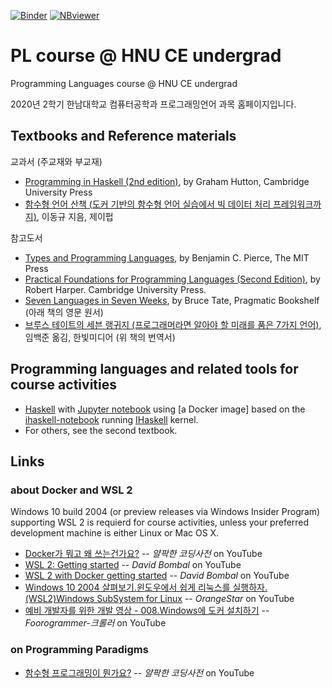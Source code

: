 [![Binder](https://mybinder.org/badge_logo.svg)](https://mybinder.org/v2/gh/hnu-pl/pl2020fall/master?urlpath=lab)
[![NBviewer](https://raw.githubusercontent.com/jupyter/design/master/logos/Badges/nbviewer_badge.svg)](https://nbviewer.jupyter.org/github/hnu-pl/pl2020fall/tree/master/)

# PL course @ HNU CE undergrad
Programming Languages course @ HNU CE undergrad

2020년 2학기 한남대학교 컴퓨터공학과 프로그래밍언어 과목 홈페이지입니다. 

## Textbooks and Reference materials

교과서 (주교재와 부교재)
* [Programming in Haskell (2nd edition)](https://www.cambridge.org/kr/academic/subjects/computer-science/programming-languages-and-applied-logic/programming-haskell-2nd-edition), by Graham Hutton, Cambridge University Press
* [함수형 언어 산책 (도커 기반의 함수형 언어 실습에서 빅 데이터 처리 프레임워크까지)](https://jpub.tistory.com/981), 이동규 지음, 제이펍

참고도서
* [Types and Programming Languages](https://www.cis.upenn.edu/~bcpierce/tapl/), by Benjamin C. Pierce, The MIT Press
* [Practical Foundations for Programming Languages (Second Edition)](https://www.cs.cmu.edu/~rwh/pfpl/), by Robert Harper. Cambridge University Press.
* [Seven Languages in Seven Weeks](https://pragprog.com/titles/btlang/seven-languages-in-seven-weeks/), by Bruce Tate, Pragmatic Bookshelf (아래 책의 영문 원서)
* [브루스 테이트의 세븐 랭귀지 (프로그래머라면 알아야 할 미래를 품은 7가지 언어)](https://www.hanbit.co.kr/store/books/look.php?p_code=B4078611297), 임백준 옮김, 한빛미디어 (위 책의 번역서)

## Programming languages and related tools for course activities
- [Haskell](https://www.haskell.org/) with [Jupyter notebook](https://jupyter.org/)
   using [a Docker image] based on the [ihaskell-notebook](https://github.com/jamesdbrock/ihaskell-notebook)
   running [IHaskell](https://github.com/gibiansky/IHaskell) kernel.
- For others, see the second textbook.


## Links

### about Docker and WSL 2
Windows 10 build 2004 (or preview releases via Windows Insider Program) supporting WSL 2 is requierd for course activities,
unless your preferred development machine is either Linux or Mac OS X.

* [Docker가 뭐고 왜 쓰는건가요?](https://youtu.be/tPjpcsgxgWc) -- *얄팍한 코딩사전* on YouTube
* [WSL 2: Getting started](https://youtu.be/_fntjriRe48) -- *David Bombal* on YouTube
* [WSL 2 with Docker getting started](https://youtu.be/5RQbdMn04Oc) -- *David Bombal* on YouTube
* [Windows 10 2004 살펴보기.윈도우에서 쉽게 리눅스를 실행하자.(WSL2)Windows SubSystem for Linux](https://youtu.be/VfX9a1Nvx_Q) -- *OrangeStar* on YouTube
* [예비 개발자를 위한 개발 영상 - 008.Windows에 도커 설치하기](https://youtu.be/DceEWpkng8M) -- *Foorogrammer-크롤러* on YouTube

### on Programming Paradigms
* [함수형 프로그래밍이 뭔가요?](https://youtu.be/jVG5jvOzu9Y) -- *얄팍한 코딩사전* on YouTube
